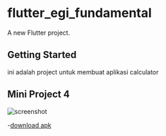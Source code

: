 # flutter_egi_fundamental

A new Flutter project.

## Getting Started

ini adalah project untuk membuat aplikasi calculator

## Mini Project 4
![screenshot](https://user-images.githubusercontent.com/113834916/231472225-0671305f-52c1-424b-accf-9c051c714809.jpeg)

-[download apk](https://github.com/EgiSR/flutter-egi-satmata-r-fundamental/tree/main/build/app/outputs/flutter-apk/app-release.apk)
